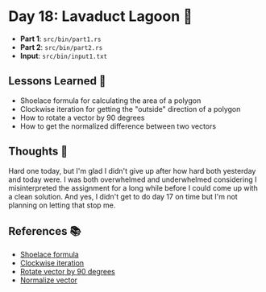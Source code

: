 # Day 18: Lavaduct Lagoon 🌋

- **Part 1**: `src/bin/part1.rs`
- **Part 2**: `src/bin/part2.rs`
- **Input**: `src/bin/input1.txt`

## Lessons Learned 📝
- Shoelace formula for calculating the area of a polygon
- Clockwise iteration for getting the "outside" direction of a polygon
- How to rotate a vector by 90 degrees
- How to get the normalized difference between two vectors
## Thoughts 🤔
Hard one today, but I'm glad I didn't give up after how hard both yesterday and today were. I was both overwhelmed and underwhelmed considering I misinterpreted the assignment for a long while before I could come up with a clean solution. And yes, I didn't get to do day 17 on time but I'm not planning on letting that stop me.
## References 📚
- [Shoelace formula](https://en.wikipedia.org/wiki/Shoelace_formula)
- [Clockwise iteration](https://stackoverflow.com/questions/1165647/how-to-determine-if-a-list-of-polygon-points-are-in-clockwise-order)
- [Rotate vector by 90 degrees](https://stackoverflow.com/questions/4780119/2d-euclidean-vector-rotations)
- [Normalize vector](https://stackoverflow.com/questions/16542042/fast-way-to-normalize-perpendicular-vector)
